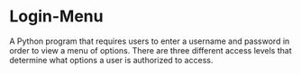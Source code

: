 # Login-Menu

A Python program that requires users to enter a username and password in order to view a menu of options. There are three different access levels that determine what options a user is authorized to access.
